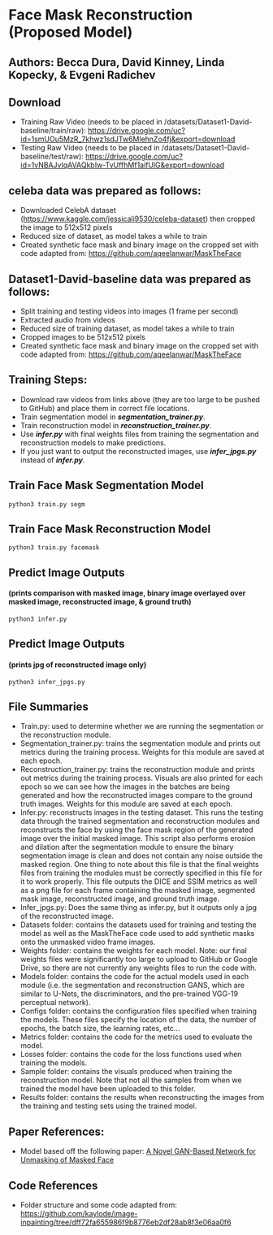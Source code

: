 # Face Mask Reconstruction (Proposed Model)
## Authors: Becca Dura, David Kinney, Linda Kopecky, & Evgeni Radichev

## Download
- Training Raw Video (needs to be placed in /datasets/Dataset1-David-baseline/train/raw): https://drive.google.com/uc?id=1smUOu5MzR_7khwz1sdJTw6MlehnZo4fj&export=download
- Testing Raw Video (needs to be placed in /datasets/Dataset1-David-baseline/test/raw): https://drive.google.com/uc?id=1vNBAJvIqAVAQkbIw-TvUffhMf1aifUlG&export=download

## celeba data was prepared as follows:

  - Downloaded CelebA dataset (https://www.kaggle.com/jessicali9530/celeba-dataset) then cropped the image to 512x512 pixels
  - Reduced size of dataset, as model takes a while to train
  - Created synthetic face mask and binary image on the cropped set with code adapted from: https://github.com/aqeelanwar/MaskTheFace

## Dataset1-David-baseline data was prepared as follows:

  - Split training and testing videos into images (1 frame per second)
  - Extracted audio from videos
  - Reduced size of training dataset, as model takes a while to train
  - Cropped images to be 512x512 pixels
  - Created synthetic face mask and binary image on the cropped set with code adapted from: https://github.com/aqeelanwar/MaskTheFace
  
## Training Steps:
- Download raw videos from links above (they are too large to be pushed to GitHub) and place them in correct file locations.
- Train segmentation model in ***segmentation_trainer.py***.
- Train reconstruction model in ***reconstruction_trainer.py***.
- Use ***infer.py*** with final weights files from training the segmentation and reconstruction models to make predictions.
- If you just want to output the reconstructed images, use ***infer_jpgs.py*** instead of ***infer.py***.

## Train Face Mask Segmentation Model

```
python3 train.py segm
```

## Train Face Mask Reconstruction Model

```
python3 train.py facemask
```


## Predict Image Outputs 
#### (prints comparison with masked image, binary image overlayed over masked image, reconstructed image, & ground truth)

```
python3 infer.py
```

## Predict Image Outputs 
#### (prints jpg of reconstructed image only)

```
python3 infer_jpgs.py
```

## File Summaries

- Train.py: used to determine whether we are running the segmentation or the reconstruction module.
- Segmentation_trainer.py: trains the segmentation module and prints out metrics during the training process.  Weights for this module are saved at each epoch.
- Reconstruction_trainer.py: trains the reconstruction module and prints out metrics during the training process.  Visuals are also printed for each epoch so we can see how the images in the batches are being generated and how the reconstructed images compare to the ground truth images.  Weights for this module are saved at each epoch.
- Infer.py: reconstructs images in the testing dataset.  This runs the testing data through the trained segmentation and reconstruction modules and reconstructs the face by using the face mask region of the generated image over the initial masked image.  This script also performs erosion and dilation after the segmentation module to ensure the binary segmentation image is clean and does not contain any noise outside the masked region.  One thing to note about this file is that the final weights files from training the modules must be correctly specified in this file for it to work properly.  This file outputs the DICE and SSIM metrics as well as a png file for each frame containing the masked image, segmented mask image, reconstructed image, and ground truth image.
- Infer_jpgs.py: Does the same thing as infer.py, but it outputs only a jpg of the reconstructed image.
- Datasets folder: contains the datasets used for training and testing the model as well as the MaskTheFace code used to add synthetic masks onto the unmasked video frame images.
- Weights folder: contains the weights for each model.  Note: our final weights files were significantly too large to upload to GitHub or Google Drive, so there are not currently any weights files to run the code with.
- Models folder: contains the code for the actual models used in each module (i.e. the segmentation and reconstruction GANS, which are similar to U-Nets, the discriminators, and the pre-trained VGG-19 perceptual network).
- Configs folder: contains the configuration files specified when training the models.  These files specify the location of the data, the number of epochs, the batch size, the learning rates, etc…
- Metrics folder: contains the code for the metrics used to evaluate the model.
- Losses folder: contains the code for the loss functions used when training the models.
- Sample folder: contains the visuals produced when training the reconstruction model.  Note that not all the samples from when we trained the model have been uploaded to this folder.
- Results folder: contains the results when reconstructing the images from the training and testing sets using the trained model.


## Paper References:
- Model based off the following paper: [A Novel GAN-Based Network for Unmasking of Masked Face](https://ieeexplore.ieee.org/abstract/document/9019697)

## Code References
- Folder structure and some code adapted from: https://github.com/kaylode/image-inpainting/tree/dff72fa655986f9b8776eb2df28ab8f3e06aa0f6
